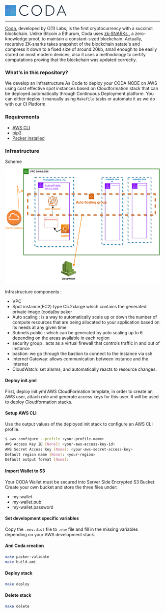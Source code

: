 <a href="https://codaprotocol.com">
	<img width="200" src="./coda-logo@3x.png" alt="Coda Logo" />
</a>
<hr/>

<a href="https://codaprotocol.com">Coda</a>, developed by O(1) Labs, is the first cryptocurrency with a succinct blockchain. Unlike Bitcoin a Ethurum, Coda uses <a href="https://www.binance.vision/blockchain/zk-snarks-and-zk-starks-explained"> zk-SNARKs </a>, a zero-knowledge proof, to maintain a constant-sized blockchain. 
Actually, recursive ZK-snarks takes snapshot of the blockchain satate's and compress it down to a fixed size of around 20kb, small enough to be easily stored on most modern devices, also it uses a methodology to certify computations proving that the blockchain was updated correctly.

### What's in this repository?

We develop an Infrastructure As Code to deploy your CODA NODE on AWS using cost effective spot instances based on Cloudformation stack that can be deployed automatically through Continuous Deployment platform. You can either deploy it manually using `Makefile` tasks or automate it as we do with our CI Platform.

### Requirements 

* [AWS CLI](https://docs.aws.amazon.com/fr_fr/cli/latest/userguide/install-cliv2.html)
* pip3 
* [Packer installed](https://packer.io/intro/getting-started/install.html)

### Infrastructure

Scheme

![alt text](./img-infracoda.png)

Infrastructure components : 
* VPC
* Spot instance(EC2) type C5.2xlarge which contains the generated private image (coda)by paker
* Auto scaling : is a way to automatically scale up or down the number of compute resources that are being allocated to your
  application based on its needs at any given time
* Subnets public : which can be generated by auto scaling up to 6 depending on the areas available in each region
* security group : acts as a virtual firewall that controls traffic in and out of instance
* bastion:  we go through the bastion to connect to the instance via ssh 
* Internet Gateway: allows communication between instance and the Internet
* CloudWatch: set alarms, and automatically reacts to resource changes.

#### Deploy init.yml 

First, deploy init.yml AWS CloudFormation template, in order to create an AWS user, attach role and generate access keys for this user. It will be used to deploy Cloudformation stacks.
 
#### Setup AWS CLI

Use the output values of the deployed init stack to configure an AWS CLI profile.
 
```bash
$ aws configure --profile <your-profile-name>
AWS Access Key ID [None]: <your-aws-access-key-id>
AWS Secret Access Key [None]: <your-aws-secret-access-key>
Default region name [None]: <your-region>
Default output format [None]:
```
#### Import Wallet to S3

Your CODA Wallet must be secured into Server Side Encrypted S3 Bucket.
Create your own bucket and store the three files under:
 - my-wallet
 - my-wallet.pub
 - my-wallet.password
 
#### Set development specific variables

Copy the `.env.dist` file to `.env` file and fill in the missing variables depending on your AWS development stack.

#### Ami Coda creation 

```bash
make packer-validate
make build-ami
```
#### Deploy stack 

```bash
make deploy
```

#### Delete stack

```bash
make delete 
```


